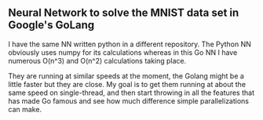 ## Neural Network to solve the MNIST data set in Google's GoLang

I have the same NN written python in a different repository.
The Python NN obviously uses numpy for its calculations whereas in this Go NN I have numerous O(n^3) and O(n^2) calculations taking place.

They are running at similar speeds at the moment, the Golang might be a little faster but they are close.
My goal is to get them running at about the same speed on single-thread, and then start throwing in all the features that has made Go famous and see how much difference simple parallelizations can make.
